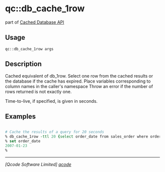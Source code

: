 qc::db_cache_1row
=================

part of [Cached Database API](../db_cache.md)

Usage
-----
`qc::db_cache_1row args`

Description
-----------
Cached equivalent of <proc>db_1row</proc>. Select one row from the cached results or the database if the cache has expired. Place variables corresponding to column names in the caller's namespace Throw an error if the number of rows returned is not exactly one.
    <p>
    Time-to-live, if specified, is given in seconds.

Examples
--------
```tcl

# Cache the results of a query for 20 seconds
% db_cache_1row -ttl 20 {select order_date from sales_order where order order_number=123}
% set order_date
2007-01-23
% 

```

----------------------------------
*[Qcode Software Limited] [qcode]*

[qcode]: http://www.qcode.co.uk "Qcode Software"